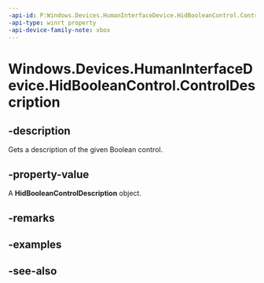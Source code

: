 ```yaml
---
-api-id: P:Windows.Devices.HumanInterfaceDevice.HidBooleanControl.ControlDescription
-api-type: winrt property
-api-device-family-note: xbox
---
```


<!-- Property syntax
public Windows.Devices.HumanInterfaceDevice.HidBooleanControlDescription ControlDescription { get; }
-->

# Windows.Devices.HumanInterfaceDevice.HidBooleanControl.ControlDescription

## -description

Gets a description of the given Boolean control.

## -property-value

A **HidBooleanControlDescription** object.

## -remarks

## -examples

## -see-also
